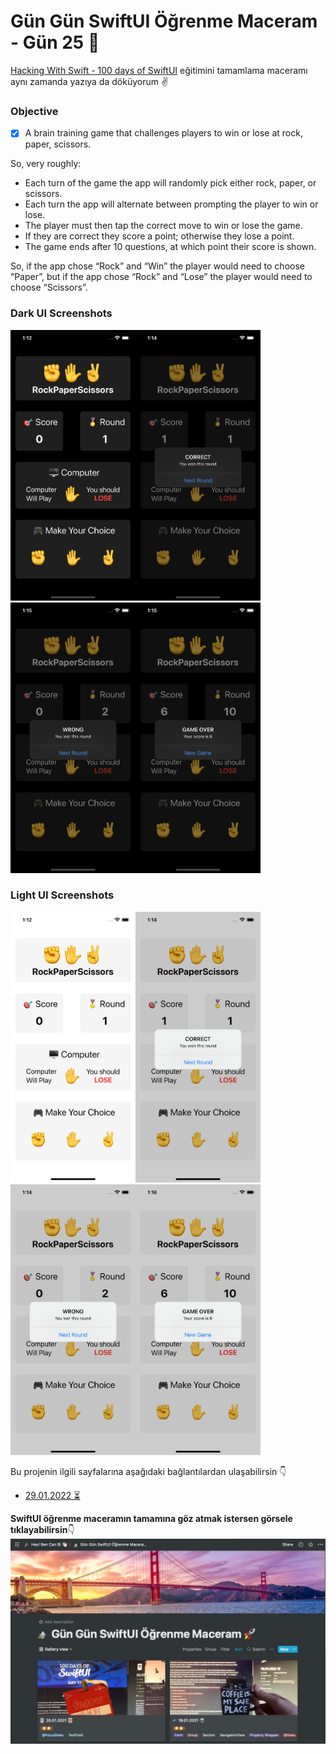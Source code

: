 # Gün Gün SwiftUI Öğrenme Maceram - Gün 25 🚀
[Hacking With Swift - 100 days of SwiftUI](https://www.hackingwithswift.com/100/swiftui) eğitimini tamamlama maceramı aynı zamanda yazıya da döküyorum ✌️

### Objective
- [x] A brain training game that challenges players to win or lose at rock, paper, scissors.

So, very roughly:

* Each turn of the game the app will randomly pick either rock, paper, or scissors.
* Each turn the app will alternate between prompting the player to win or lose.
* The player must then tap the correct move to win or lose the game.
* If they are correct they score a point; otherwise they lose a point.
* The game ends after 10 questions, at which point their score is shown.

So, if the app chose “Rock” and “Win” the player would need to choose “Paper”, but if the app chose “Rock” and “Lose” the player would need to choose “Scissors”.

### Dark UI Screenshots
<img src="Screenshots/dark1.png" width="200" /><img src="Screenshots/dark2.png" width="200" /><img src="Screenshots/dark3.png" width="200" /><img src="Screenshots/dark4.png" width="200" />

### Light UI Screenshots
<img src="Screenshots/light1.png" width="200" /><img src="Screenshots/light2.png" width="200" /><img src="Screenshots/light3.png" width="200" /><img src="Screenshots/light4.png" width="200" />

Bu projenin ilgili sayfalarına aşağıdaki bağlantılardan ulaşabilirsin 👇
* [29.01.2022 ⏳](https://canbi.me/29-01-2022-dbe02a6b0d9b4cdaa523209d2aad02a8)

**SwiftUI öğrenme maceramın tamamına göz atmak istersen görsele tıklayabilirsin**👇
[![name2](../Images/gungunswiftui.jpg)](https://canbi.me/gun-gun-swiftui-ogrenme-maceram)

